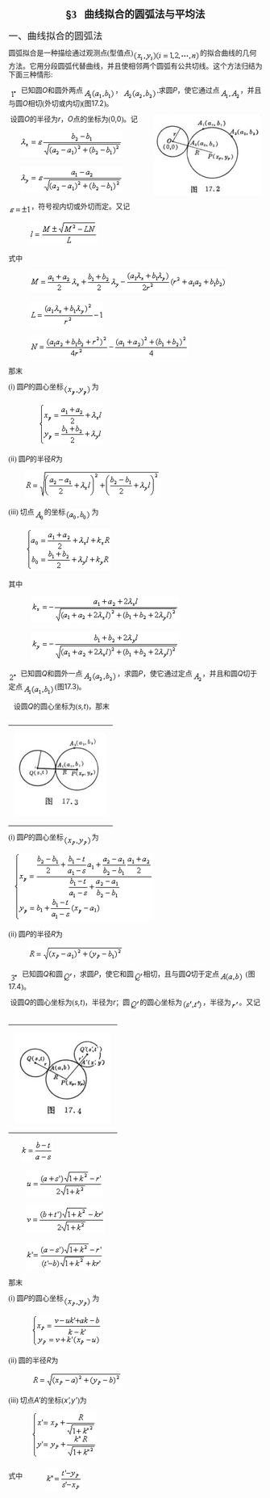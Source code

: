 <div class=Section1>
<p class=MsoNormal align=center style='text-align:center;layout-grid-mode:char'><b><span
lang=EN-US style='font-size:15.0pt'>§</span></b><b><span lang=EN-US
style='font-size:15.0pt;font-family:宋体_GB2312'>3&nbsp;&nbsp; </span></b><b><span
lang=ZH-CN style='font-size:15.0pt;font-family:宋体_GB2312'>曲线拟合的圆弧法与平均法</span></b></p>
<p class=MsoNormal style='layout-grid-mode:char'><span lang=ZH-CN
style='font-size:14.0pt;font-family:宋体_GB2312'>一、曲线拟合的圆弧法</span></p>
<p class=MsoNormal style='line-height:12.0pt;layout-grid-mode:char'><span
lang=ZH-CN style='font-family:宋体_GB2312'>圆弧拟合是一种描绘通过观测点</span><span lang=EN-US
style='font-family:宋体_GB2312'>(</span><span lang=ZH-CN style='font-family:宋体_GB2312'>型值点</span><span
lang=EN-US style='font-family:宋体_GB2312'>)<sub><img width=133 height=24
src="res/17e9d95da129bdd93c34fb6cc6aaaa52_5894_files/image002.gif"
u1:shapes="_x0000_i1025" align=absmiddle></sub></span><span lang=ZH-CN
style='font-family:宋体_GB2312'>的拟合曲线的几何方法。它用分段圆弧代替曲线，并且使相邻两个圆弧有公共切线。这个方法归结为下面三种情形</span><span
lang=EN-US style='font-family:宋体_GB2312'>:</span></p>
<p class=MsoNormal style='line-height:12.0pt;layout-grid-mode:char'><sub><span
lang=EN-US style='font-family:宋体_GB2312'>&nbsp;<img width=15 height=20
src="res/17e9d95da129bdd93c34fb6cc6aaaa52_5894_files/image004.gif"
u1:shapes="_x0000_i1026" align=absmiddle></span></sub><span lang=EN-US
style='font-family:宋体_GB2312'>&nbsp; </span><span lang=ZH-CN style='font-family:
宋体_GB2312'>已知圆</span><i><span lang=EN-US>O</span></i><span lang=ZH-CN
style='font-family:宋体_GB2312'>和圆外两点</span><sub><span lang=EN-US
style='font-family:宋体_GB2312'><img width=64 height=23
src="res/17e9d95da129bdd93c34fb6cc6aaaa52_5894_files/image006.gif"
u1:shapes="_x0000_i1027" align=absmiddle></span></sub><span lang=ZH-CN
style='font-family:宋体_GB2312'>，</span><sub><span lang=EN-US style='font-family:
宋体_GB2312'><img width=69 height=23
src="res/17e9d95da129bdd93c34fb6cc6aaaa52_5894_files/image008.gif"
u1:shapes="_x0000_i1028" align=absmiddle></span></sub><span lang=EN-US
style='font-family:宋体_GB2312'>,</span><span lang=ZH-CN style='font-family:宋体_GB2312'>求圆</span><i><span
lang=EN-US>P</span></i><span lang=ZH-CN style='font-family:宋体_GB2312'>，使它通过点</span><sub><span
lang=EN-US style='font-family:宋体_GB2312'><img width=41 height=23
src="res/17e9d95da129bdd93c34fb6cc6aaaa52_5894_files/image010.gif"
u1:shapes="_x0000_i1029" align=absmiddle></span></sub><span lang=ZH-CN
style='font-family:宋体_GB2312'>，并且与圆</span><i><span lang=EN-US>O</span></i><span
lang=ZH-CN style='font-family:宋体_GB2312'>相切</span><span lang=EN-US
style='font-family:宋体_GB2312'>(</span><span lang=ZH-CN style='font-family:宋体_GB2312'>外切或内切</span><span
lang=EN-US style='font-family:宋体_GB2312'>)(</span><span lang=ZH-CN
style='font-family:宋体_GB2312'>图</span><span lang=EN-US>17.2</span><span
lang=EN-US style='font-family:宋体_GB2312'>)</span><span lang=ZH-CN
style='font-family:宋体_GB2312'>。</span></p>
<p class=MsoNormal style='line-height:12.0pt;layout-grid-mode:char'><img
width=215 height=159
src="res/17e9d95da129bdd93c34fb6cc6aaaa52_5894_files/image012.jpg"
align=right u1:shapes="_x0000_i1032"><span lang=EN-US style='font-family:宋体_GB2312'>&nbsp;</span><span
lang=ZH-CN style='font-family:宋体_GB2312'>设圆</span><i><span lang=EN-US>O</span></i><span
lang=ZH-CN style='font-family:宋体_GB2312'>的半径为</span><i><span lang=EN-US>r</span></i><span
lang=ZH-CN style='font-family:宋体_GB2312'>，</span><i><span lang=EN-US>O</span></i><span
lang=ZH-CN style='font-family:宋体_GB2312'>点的坐标为</span><span lang=EN-US
style='font-family:宋体_GB2312'>(</span><span lang=EN-US>0,0</span><span
lang=EN-US style='font-family:宋体_GB2312'>)</span><span lang=ZH-CN
style='font-family:宋体_GB2312'>。记</span></p>
<p class=MsoNormal style='line-height:12.0pt;layout-grid-mode:char'><sub><span
lang=EN-US style='font-family:宋体_GB2312'>&nbsp;&nbsp;&nbsp;&nbsp;&nbsp;&nbsp;&nbsp;
<img width=204 height=52
src="res/17e9d95da129bdd93c34fb6cc6aaaa52_5894_files/image014.gif"
u1:shapes="_x0000_i1030">&nbsp;&nbsp;&nbsp;&nbsp;&nbsp;&nbsp;&nbsp;&nbsp;&nbsp;&nbsp;&nbsp;&nbsp;&nbsp;&nbsp;&nbsp;&nbsp;&nbsp;&nbsp;&nbsp;&nbsp;&nbsp;</span></sub></p>
<p class=MsoNormal style='line-height:12.0pt;layout-grid-mode:char'><sub><span
lang=EN-US style='font-family:宋体_GB2312'>&nbsp;&nbsp;&nbsp;&nbsp;&nbsp;&nbsp;&nbsp;
<img width=204 height=52
src="res/17e9d95da129bdd93c34fb6cc6aaaa52_5894_files/image016.gif"
u1:shapes="_x0000_i1031"></span></sub></p>
<p class=MsoNormal style='line-height:12.0pt;layout-grid-mode:char'><sub><span
lang=EN-US style='font-family:宋体_GB2312'><img width=45 height=19
src="res/17e9d95da129bdd93c34fb6cc6aaaa52_5894_files/image018.gif"
u1:shapes="_x0000_i1041" align=absmiddle></span></sub><span lang=ZH-CN
style='font-family:宋体_GB2312'>，符号视内切或外切而定。又记</span></p>
<p class=MsoNormal style='line-height:12.0pt;layout-grid-mode:char'><span
lang=EN-US style='font-family:宋体_GB2312'>&nbsp;&nbsp;&nbsp;&nbsp;&nbsp;&nbsp;&nbsp;&nbsp;&nbsp;&nbsp;&nbsp;
<sub><img width=135 height=47
src="res/17e9d95da129bdd93c34fb6cc6aaaa52_5894_files/image020.gif"
u1:shapes="_x0000_i1042"></sub></span></p>
<p class=MsoNormal style='line-height:12.0pt;layout-grid-mode:char'><span
lang=ZH-CN style='font-family:宋体_GB2312'>式中</span></p>
<p class=MsoNormal style='line-height:12.0pt;layout-grid-mode:char'><span
lang=EN-US style='font-family:宋体_GB2312'>&nbsp;&nbsp;&nbsp;&nbsp;&nbsp;&nbsp;&nbsp;&nbsp;&nbsp;&nbsp;&nbsp;
<sub><img width=391 height=44
src="res/17e9d95da129bdd93c34fb6cc6aaaa52_5894_files/image022.gif"
u1:shapes="_x0000_i1043"></sub></span></p>
<p class=MsoNormal style='line-height:12.0pt;layout-grid-mode:char'><span
lang=EN-US style='font-family:宋体_GB2312'>&nbsp;&nbsp;&nbsp;&nbsp;&nbsp;&nbsp;&nbsp;&nbsp;&nbsp;&nbsp;&nbsp;
<sub><img width=147 height=47
src="res/17e9d95da129bdd93c34fb6cc6aaaa52_5894_files/image024.gif"
u1:shapes="_x0000_i1044"></sub></span></p>
<p class=MsoNormal style='line-height:12.0pt;layout-grid-mode:char'><span
lang=EN-US style='font-family:宋体_GB2312'>&nbsp;&nbsp;&nbsp;&nbsp;&nbsp;&nbsp;&nbsp;&nbsp;&nbsp;&nbsp;&nbsp;
<sub><img width=316 height=44
src="res/17e9d95da129bdd93c34fb6cc6aaaa52_5894_files/image026.gif"
u1:shapes="_x0000_i1045"></sub></span></p>
<p class=MsoNormal style='line-height:12.0pt;layout-grid-mode:char'><span
lang=ZH-CN style='font-family:宋体_GB2312'>那末</span></p>
<p class=MsoNormal style='line-height:12.0pt;layout-grid-mode:char'><span
lang=EN-US style='font-family:宋体_GB2312'>(</span><span lang=EN-US>i</span><span
lang=EN-US style='font-family:宋体_GB2312'>) </span><span lang=ZH-CN
style='font-family:宋体_GB2312'>圆</span><i><span lang=EN-US>P</span></i><span
lang=ZH-CN style='font-family:宋体_GB2312'>的圆心坐标</span><sub><span lang=EN-US
style='font-family:宋体_GB2312'><img width=56 height=25
src="res/17e9d95da129bdd93c34fb6cc6aaaa52_5894_files/image028.gif"
u1:shapes="_x0000_i1046" align=absmiddle></span></sub><span lang=ZH-CN
style='font-family:宋体_GB2312'>为</span></p>
<p class=MsoNormal style='line-height:12.0pt;layout-grid-mode:char'><span
lang=EN-US style='font-family:宋体_GB2312'>&nbsp;&nbsp;&nbsp;&nbsp;&nbsp;&nbsp;&nbsp;&nbsp;&nbsp;&nbsp;&nbsp;&nbsp;&nbsp;&nbsp;&nbsp;&nbsp;
<sub><img width=128 height=83
src="res/17e9d95da129bdd93c34fb6cc6aaaa52_5894_files/image030.gif"
u1:shapes="_x0000_i1047"></sub></span></p>
<p class=MsoNormal style='line-height:12.0pt;layout-grid-mode:char'><span
lang=EN-US style='font-family:宋体_GB2312'>(</span><span lang=EN-US>ii</span><span
lang=EN-US style='font-family:宋体_GB2312'>) </span><span lang=ZH-CN
style='font-family:宋体_GB2312'>圆</span><i><span lang=EN-US>P</span></i><span
lang=ZH-CN style='font-family:宋体_GB2312'>的半径</span><i><span lang=EN-US>R</span></i><span
lang=ZH-CN style='font-family:宋体_GB2312'>为</span></p>
<p class=MsoNormal style='line-height:12.0pt;layout-grid-mode:char'><span
lang=EN-US style='font-family:宋体_GB2312'>&nbsp;&nbsp;&nbsp;&nbsp;&nbsp;&nbsp;&nbsp;&nbsp;
<sub><img width=269 height=55
src="res/17e9d95da129bdd93c34fb6cc6aaaa52_5894_files/image032.gif"
u1:shapes="_x0000_i1048"></sub></span></p>
<p class=MsoNormal style='line-height:12.0pt;layout-grid-mode:char'><span
lang=EN-US style='font-family:宋体_GB2312'>(</span><span lang=EN-US>iii</span><span
lang=EN-US style='font-family:宋体_GB2312'>) </span><span lang=ZH-CN
style='font-family:宋体_GB2312'>切点</span><sub><span lang=EN-US style='font-family:
宋体_GB2312'><img width=20 height=25
src="res/17e9d95da129bdd93c34fb6cc6aaaa52_5894_files/image034.gif"
u1:shapes="_x0000_i1049" align=absmiddle></span></sub><span lang=ZH-CN
style='font-family:宋体_GB2312'>的坐标</span><sub><span lang=EN-US style='font-family:
宋体_GB2312'><img width=52 height=24
src="res/17e9d95da129bdd93c34fb6cc6aaaa52_5894_files/image036.gif"
u1:shapes="_x0000_i1050" align=absmiddle></span></sub><span lang=ZH-CN
style='font-family:宋体_GB2312'>为</span></p>
<p class=MsoNormal style='line-height:12.0pt;layout-grid-mode:char'><span
lang=EN-US style='font-family:宋体_GB2312'>&nbsp;&nbsp;&nbsp;&nbsp;&nbsp;&nbsp;&nbsp;&nbsp;&nbsp;
<sub><img width=169 height=83
src="res/17e9d95da129bdd93c34fb6cc6aaaa52_5894_files/image038.gif"
u1:shapes="_x0000_i1051"></sub></span></p>
<p class=MsoNormal style='line-height:12.0pt;layout-grid-mode:char'><span
lang=ZH-CN style='font-family:宋体_GB2312'>其中</span><span lang=EN-US
style='font-family:宋体_GB2312'>&nbsp; </span></p>
<p class=MsoNormal style='line-height:12.0pt;layout-grid-mode:char'><span
lang=EN-US style='font-family:宋体_GB2312'>&nbsp;&nbsp;&nbsp;&nbsp;&nbsp;&nbsp;&nbsp;&nbsp;&nbsp;&nbsp;&nbsp;&nbsp;
<sub><img width=292 height=53
src="res/17e9d95da129bdd93c34fb6cc6aaaa52_5894_files/image040.gif"
u1:shapes="_x0000_i1052"></sub></span></p>
<p class=MsoNormal style='line-height:12.0pt;layout-grid-mode:char'><span
lang=EN-US style='font-family:宋体_GB2312'>&nbsp;&nbsp;&nbsp;&nbsp;&nbsp;&nbsp;&nbsp;&nbsp;&nbsp;&nbsp;&nbsp;&nbsp;
<sub><img width=292 height=55
src="res/17e9d95da129bdd93c34fb6cc6aaaa52_5894_files/image042.gif"
u1:shapes="_x0000_i1053"></sub></span></p>
<p class=MsoNormal style='line-height:12.0pt;layout-grid-mode:char'><sub><span
lang=EN-US style='font-family:宋体_GB2312'><img width=17 height=20
src="res/17e9d95da129bdd93c34fb6cc6aaaa52_5894_files/image044.gif"
u1:shapes="_x0000_i1054" align=absmiddle></span></sub><span lang=EN-US
style='font-family:宋体_GB2312'>&nbsp; </span><span lang=ZH-CN style='font-family:
宋体_GB2312'>已知圆</span><i><span lang=EN-US>Q</span></i><span lang=ZH-CN
style='font-family:宋体_GB2312'>和圆外一点</span><sub><span lang=EN-US
style='font-family:宋体_GB2312'><img width=69 height=23
src="res/17e9d95da129bdd93c34fb6cc6aaaa52_5894_files/image046.gif"
u1:shapes="_x0000_i1055" align=absmiddle></span></sub><span lang=ZH-CN
style='font-family:宋体_GB2312'>，求圆</span><i><span lang=EN-US>P</span></i><span
lang=ZH-CN style='font-family:宋体_GB2312'>，使它通过定点</span><sub><span lang=EN-US
style='font-family:宋体_GB2312'><img width=20 height=24
src="res/17e9d95da129bdd93c34fb6cc6aaaa52_5894_files/image048.gif"
u1:shapes="_x0000_i1056" align=absmiddle></span></sub><span lang=ZH-CN
style='font-family:宋体_GB2312'>，并且和圆</span><i><span lang=EN-US>Q</span></i><span
lang=ZH-CN style='font-family:宋体_GB2312'>切于定点</span><sub><span lang=EN-US
style='font-family:宋体_GB2312'><img width=64 height=23
src="res/17e9d95da129bdd93c34fb6cc6aaaa52_5894_files/image050.gif"
u1:shapes="_x0000_i1057" align=absmiddle></span></sub><span lang=EN-US
style='font-family:宋体_GB2312'>(</span><span lang=ZH-CN style='font-family:宋体_GB2312'>图</span><span
lang=EN-US>17.3</span><span lang=EN-US style='font-family:宋体_GB2312'>)</span><span
lang=ZH-CN style='font-family:宋体_GB2312'>。</span></p>
<p class=MsoNormal style='line-height:12.0pt;layout-grid-mode:char'><span
lang=EN-US style='font-family:宋体_GB2312'>&nbsp;&nbsp; </span><span lang=ZH-CN
style='font-family:宋体_GB2312'>设圆</span><i><span lang=EN-US>Q</span></i><span
lang=ZH-CN style='font-family:宋体_GB2312'>的圆心坐标为</span><span lang=EN-US
style='font-family:宋体_GB2312'>(</span><i><span lang=EN-US>s,t</span></i><span
lang=EN-US style='font-family:宋体_GB2312'>)</span><span lang=ZH-CN
style='font-family:宋体_GB2312'>，那末</span></p>
<div>
<table cellspacing=0 cellpadding=0 hspace=0 vspace=0 align=left>
 <tr>
  <td valign=top align=left style='padding-top:0mm;padding-right:9.0pt;
  padding-bottom:0mm;padding-left:9.0pt'>
  <div>
  <p class=MsoNormal style='line-height:12.0pt'><sub><span lang=EN-US
  style='font-family:宋体_GB2312'><img width=183 height=165
  src="res/17e9d95da129bdd93c34fb6cc6aaaa52_5894_files/image052.jpg"
  u1:shapes="_x0000_i1058"></span></sub></p>
  </div>
  </td>
 </tr>
</table>
</div>
<p class=MsoNormal style='line-height:12.0pt;layout-grid-mode:char'><span
lang=EN-US style='font-family:宋体_GB2312'>(</span><span lang=EN-US>i</span><span
lang=EN-US style='font-family:宋体_GB2312'>) </span><span lang=ZH-CN
style='font-family:宋体_GB2312'>圆</span><i><span lang=EN-US>P</span></i><span
lang=ZH-CN style='font-family:宋体_GB2312'>的圆心坐标</span><sub><span lang=EN-US
style='font-family:宋体_GB2312'><img width=56 height=23
src="res/17e9d95da129bdd93c34fb6cc6aaaa52_5894_files/image054.gif"
u1:shapes="_x0000_i1059" align=absmiddle></span></sub><span lang=ZH-CN
style='font-family:宋体_GB2312'>为</span></p>
<p class=MsoNormal style='line-height:12.0pt;layout-grid-mode:char'><span
lang=EN-US style='font-family:宋体_GB2312'>&nbsp;&nbsp; <sub><img width=276
height=133 src="res/17e9d95da129bdd93c34fb6cc6aaaa52_5894_files/image056.gif"
u1:shapes="_x0000_i1060"></sub></span></p>
<p class=MsoNormal style='line-height:12.0pt;layout-grid-mode:char'><span
lang=EN-US style='font-family:宋体_GB2312'>(</span><span lang=EN-US>ii</span><span
lang=EN-US style='font-family:宋体_GB2312'>) </span><span lang=ZH-CN
style='font-family:宋体_GB2312'>圆</span><i><span lang=EN-US>P</span></i><span
lang=ZH-CN style='font-family:宋体_GB2312'>的半径</span><i><span lang=EN-US>R</span></i><span
lang=ZH-CN style='font-family:宋体_GB2312'>为</span></p>
<p class=MsoNormal style='line-height:12.0pt;layout-grid-mode:char'><span
lang=EN-US style='font-family:宋体_GB2312'>&nbsp;&nbsp;&nbsp;&nbsp;&nbsp;&nbsp;&nbsp;&nbsp;&nbsp;&nbsp;
<sub><img width=189 height=29
src="res/17e9d95da129bdd93c34fb6cc6aaaa52_5894_files/image058.gif"
u1:shapes="_x0000_i1061"></sub></span></p>
<p class=MsoNormal style='line-height:12.0pt;layout-grid-mode:char'><sub><span
lang=EN-US style='font-family:宋体_GB2312'>&nbsp;<img width=17 height=21
src="res/17e9d95da129bdd93c34fb6cc6aaaa52_5894_files/image060.gif"
u1:shapes="_x0000_i1062" align=absmiddle></span></sub><span lang=EN-US
style='font-family:宋体_GB2312'>&nbsp; </span><span lang=ZH-CN style='font-family:
宋体_GB2312'>已知圆</span><i><span lang=EN-US>Q</span></i><span lang=ZH-CN
style='font-family:宋体_GB2312'>和圆</span><sub><span lang=EN-US style='font-family:
宋体_GB2312'><img width=20 height=21
src="res/17e9d95da129bdd93c34fb6cc6aaaa52_5894_files/image062.gif"
u1:shapes="_x0000_i1063" align=absmiddle></span></sub><span lang=ZH-CN
style='font-family:宋体_GB2312'>，求圆</span><i><span lang=EN-US>P</span></i><span
lang=ZH-CN style='font-family:宋体_GB2312'>，使它和圆</span><sub><span lang=EN-US
style='font-family:宋体_GB2312'><img width=19 height=21
src="res/17e9d95da129bdd93c34fb6cc6aaaa52_5894_files/image064.gif"
u1:shapes="_x0000_i1064" align=absmiddle></span></sub><span lang=ZH-CN
style='font-family:宋体_GB2312'>相切，且与圆</span><i><span lang=EN-US>Q</span></i><span
lang=ZH-CN style='font-family:宋体_GB2312'>切于定点</span><sub><span lang=EN-US
style='font-family:宋体_GB2312'><img width=49 height=21
src="res/17e9d95da129bdd93c34fb6cc6aaaa52_5894_files/image066.gif"
u1:shapes="_x0000_i1065" align=absmiddle></span></sub><span lang=EN-US
style='font-family:宋体_GB2312'> (</span><span lang=ZH-CN style='font-family:
宋体_GB2312'>图</span><span lang=EN-US>17.4</span><span lang=EN-US
style='font-family:宋体_GB2312'>)</span><span lang=ZH-CN style='font-family:宋体_GB2312'>。</span></p>
<p class=MsoNormal style='line-height:12.0pt;layout-grid-mode:char'><span
lang=EN-US style='font-family:宋体_GB2312'>&nbsp;</span><span lang=ZH-CN
style='font-family:宋体_GB2312'>设圆</span><i><span lang=EN-US>Q</span></i><span
lang=ZH-CN style='font-family:宋体_GB2312'>的圆心坐标为</span><span lang=EN-US
style='font-family:宋体_GB2312'>(</span><i><span lang=EN-US>s,t</span></i><span
lang=EN-US style='font-family:宋体_GB2312'>)</span><span lang=ZH-CN
style='font-family:宋体_GB2312'>，半径为</span><i><span lang=EN-US>r</span></i><span
lang=ZH-CN style='font-family:宋体_GB2312'>；圆</span><sub><span lang=EN-US
style='font-family:宋体_GB2312'><img width=20 height=21
src="res/17e9d95da129bdd93c34fb6cc6aaaa52_5894_files/image067.gif"
u1:shapes="_x0000_i1066" align=absmiddle></span></sub><span lang=ZH-CN
style='font-family:宋体_GB2312'>的圆心坐标为</span><sub><span lang=EN-US
style='font-family:宋体_GB2312'><img width=41 height=21
src="res/17e9d95da129bdd93c34fb6cc6aaaa52_5894_files/image069.gif"
u1:shapes="_x0000_i1067" align=absmiddle></span></sub><span lang=ZH-CN
style='font-family:宋体_GB2312'>，半径为</span><sub><span lang=EN-US
style='font-family:宋体_GB2312'><img width=16 height=17
src="res/17e9d95da129bdd93c34fb6cc6aaaa52_5894_files/image071.gif"
u1:shapes="_x0000_i1068" align=absmiddle></span></sub><span lang=ZH-CN
style='font-family:宋体_GB2312'>。又记</span></p>
<div>
<table cellspacing=0 cellpadding=0 hspace=0 vspace=0 align=left>
 <tr>
  <td valign=top align=left style='padding-top:0mm;padding-right:9.0pt;
  padding-bottom:0mm;padding-left:9.0pt'>
  <div>
  <p class=MsoNormal style='line-height:12.0pt'><sub><span lang=EN-US
  style='font-family:宋体_GB2312'><img width=192 height=180
  src="res/17e9d95da129bdd93c34fb6cc6aaaa52_5894_files/image073.jpg"
  u1:shapes="_x0000_i1069"></span></sub></p>
  </div>
  </td>
 </tr>
</table>
</div>
<p class=MsoNormal style='line-height:12.0pt;layout-grid-mode:char'><span
lang=EN-US style='font-family:宋体_GB2312'>&nbsp;&nbsp;&nbsp;&nbsp;&nbsp;&nbsp; <sub><img
width=64 height=41
src="res/17e9d95da129bdd93c34fb6cc6aaaa52_5894_files/image075.gif"
u1:shapes="_x0000_i1070"></sub></span></p>
<p class=MsoNormal style='line-height:12.0pt;layout-grid-mode:char'><span
lang=EN-US style='font-family:宋体_GB2312'>&nbsp;&nbsp;&nbsp;&nbsp;&nbsp;&nbsp;&nbsp;&nbsp;&nbsp;
<sub><img width=153 height=52
src="res/17e9d95da129bdd93c34fb6cc6aaaa52_5894_files/image077.gif"
u1:shapes="_x0000_i1071"></sub></span></p>
<p class=MsoNormal style='line-height:12.0pt;layout-grid-mode:char'><span
lang=EN-US style='font-family:宋体_GB2312'>&nbsp;&nbsp;&nbsp;&nbsp;&nbsp;&nbsp;&nbsp;&nbsp;&nbsp;
<sub><img width=156 height=52
src="res/17e9d95da129bdd93c34fb6cc6aaaa52_5894_files/image079.gif"
u1:shapes="_x0000_i1072"></sub></span></p>
<p class=MsoNormal style='line-height:12.0pt;layout-grid-mode:char'><span
lang=EN-US style='font-family:宋体_GB2312'>&nbsp;&nbsp;&nbsp;&nbsp;&nbsp;&nbsp;&nbsp;&nbsp;&nbsp;
<sub><img width=153 height=53
src="res/17e9d95da129bdd93c34fb6cc6aaaa52_5894_files/image081.gif"
u1:shapes="_x0000_i1073"></sub></span></p>
<p class=MsoNormal style='line-height:12.0pt;layout-grid-mode:char'><span
lang=ZH-CN style='font-family:宋体_GB2312'>那末</span></p>
<p class=MsoNormal style='line-height:12.0pt;layout-grid-mode:char'><span
lang=EN-US style='font-family:宋体_GB2312'>(</span><span lang=EN-US>i</span><span
lang=EN-US style='font-family:宋体_GB2312'>) </span><span lang=ZH-CN
style='font-family:宋体_GB2312'>圆</span><i><span lang=EN-US>P</span></i><span
lang=ZH-CN style='font-family:宋体_GB2312'>的圆心坐标</span><sub><span lang=EN-US
style='font-family:宋体_GB2312'><img width=57 height=23
src="res/17e9d95da129bdd93c34fb6cc6aaaa52_5894_files/image083.gif"
u1:shapes="_x0000_i1074" align=absmiddle></span></sub><span lang=ZH-CN
style='font-family:宋体_GB2312'>为</span></p>
<p class=MsoNormal style='line-height:12.0pt;layout-grid-mode:char'><span
lang=EN-US style='font-family:宋体_GB2312'>&nbsp;&nbsp;&nbsp;&nbsp;&nbsp;&nbsp;&nbsp;&nbsp;&nbsp;&nbsp;&nbsp;&nbsp;
<sub><img width=140 height=64
src="res/17e9d95da129bdd93c34fb6cc6aaaa52_5894_files/image085.gif"
u1:shapes="_x0000_i1075"></sub></span></p>
<p class=MsoNormal style='line-height:12.0pt;layout-grid-mode:char'><span
lang=EN-US style='font-family:宋体_GB2312'>(</span><span lang=EN-US>ii</span><span
lang=EN-US style='font-family:宋体_GB2312'>) </span><span lang=ZH-CN
style='font-family:宋体_GB2312'>圆的半径</span><i><span lang=EN-US>R</span></i><span
lang=ZH-CN style='font-family:宋体_GB2312'>为</span></p>
<p class=MsoNormal style='line-height:12.0pt;layout-grid-mode:char'><span
lang=EN-US style='font-family:宋体_GB2312'>&nbsp;&nbsp;&nbsp;&nbsp;&nbsp;&nbsp;&nbsp;&nbsp;&nbsp;&nbsp;&nbsp;&nbsp;
<sub><img width=180 height=29
src="res/17e9d95da129bdd93c34fb6cc6aaaa52_5894_files/image087.gif"
u1:shapes="_x0000_i1076"></sub></span></p>
<p class=MsoNormal style='line-height:12.0pt;layout-grid-mode:char'><span
lang=EN-US style='font-family:宋体_GB2312'>(</span><span lang=EN-US>iii</span><span
lang=EN-US style='font-family:宋体_GB2312'>) </span><span lang=ZH-CN
style='font-family:宋体_GB2312'>切点</span><i><span lang=EN-US>A’</span></i><span
lang=ZH-CN style='font-family:宋体_GB2312'>的坐标</span><span lang=EN-US
style='font-family:宋体_GB2312'>(</span><i><span lang=EN-US>x’,y’</span></i><span
lang=EN-US style='font-family:宋体_GB2312'>)</span><span lang=ZH-CN
style='font-family:宋体_GB2312'>为</span></p>
<p class=MsoNormal style='line-height:12.0pt;layout-grid-mode:char'><span
lang=EN-US style='font-family:宋体_GB2312'>&nbsp;&nbsp;&nbsp;&nbsp;&nbsp;&nbsp;&nbsp;&nbsp;&nbsp;&nbsp;&nbsp;&nbsp;
<sub><img width=129 height=91
src="res/17e9d95da129bdd93c34fb6cc6aaaa52_5894_files/image089.gif"
u1:shapes="_x0000_i1077"></sub></span></p>
<p class=MsoNormal style='line-height:12.0pt;layout-grid-mode:char'><span
lang=ZH-CN style='font-family:宋体_GB2312'>式中</span><span lang=EN-US
style='font-family:宋体_GB2312'>&nbsp;&nbsp;&nbsp;&nbsp;&nbsp;&nbsp;&nbsp;&nbsp;&nbsp;&nbsp;&nbsp;&nbsp;
<sub><img width=72 height=47
src="res/17e9d95da129bdd93c34fb6cc6aaaa52_5894_files/image091.gif"
u1:shapes="_x0000_i1078" align=absmiddle></sub></span></p>
</div>